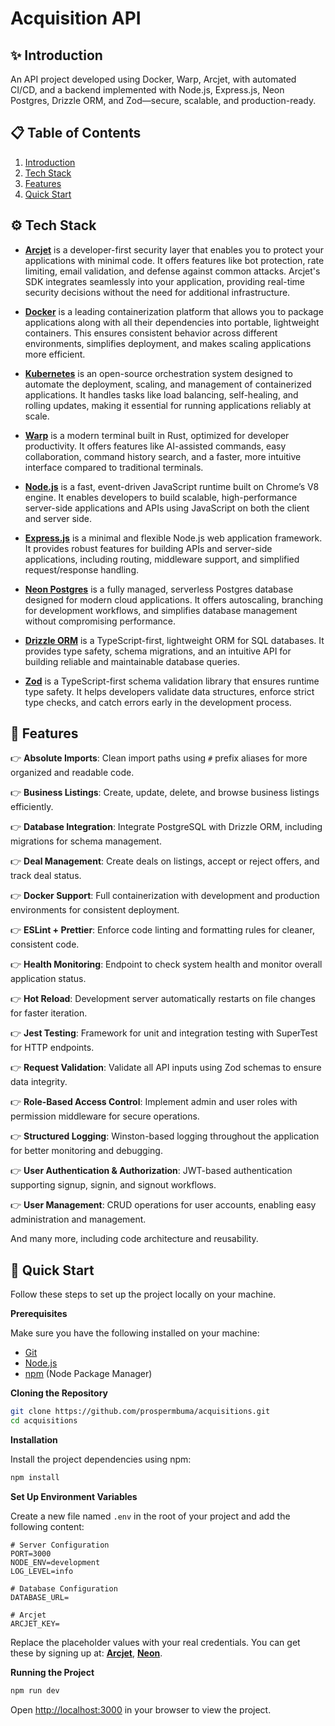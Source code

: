 # Acquisition API 

## <a name="introduction">✨ Introduction</a>
An API project developed using Docker, Warp, Arcjet, with automated CI/CD, and a backend implemented with Node.js, Express.js, Neon Postgres, Drizzle ORM, and Zod—secure, scalable, and production-ready.

## 📋 <a name="table">Table of Contents</a>

1. [Introduction](#introduction)
2. [Tech Stack](#tech-stack)
3. [Features](#features)
4. [Quick Start](#quick-start)

## <a name="tech-stack">⚙️ Tech Stack</a>

- **[Arcjet](https://jsm.dev/dops25-arcjet)** is a developer-first security layer that enables you to protect your applications with minimal code. It offers features like bot protection, rate limiting, email validation, and defense against common attacks. Arcjet's SDK integrates seamlessly into your application, providing real-time security decisions without the need for additional infrastructure.


- **[Docker](https://www.docker.com/)** is a leading containerization platform that allows you to package applications along with all their dependencies into portable, lightweight containers. This ensures consistent behavior across different environments, simplifies deployment, and makes scaling applications more efficient.  

- **[Kubernetes](https://kubernetes.io/)** is an open-source orchestration system designed to automate the deployment, scaling, and management of containerized applications. It handles tasks like load balancing, self-healing, and rolling updates, making it essential for running applications reliably at scale.  

- **[Warp](https://jsm.dev/dops25-warp)** is a modern terminal built in Rust, optimized for developer productivity. It offers features like AI-assisted commands, easy collaboration, command history search, and a faster, more intuitive interface compared to traditional terminals.  

- **[Node.js](https://nodejs.org/)** is a fast, event-driven JavaScript runtime built on Chrome’s V8 engine. It enables developers to build scalable, high-performance server-side applications and APIs using JavaScript on both the client and server side.  

- **[Express.js](https://expressjs.com/)** is a minimal and flexible Node.js web application framework. It provides robust features for building APIs and server-side applications, including routing, middleware support, and simplified request/response handling.  

- **[Neon Postgres](https://jsm.dev/dops25-neon)** is a fully managed, serverless Postgres database designed for modern cloud applications. It offers autoscaling, branching for development workflows, and simplifies database management without compromising performance.  

- **[Drizzle ORM](https://orm.drizzle.team/)** is a TypeScript-first, lightweight ORM for SQL databases. It provides type safety, schema migrations, and an intuitive API for building reliable and maintainable database queries.  

- **[Zod](https://zod.dev/)** is a TypeScript-first schema validation library that ensures runtime type safety. It helps developers validate data structures, enforce strict type checks, and catch errors early in the development process.  

## <a name="features">🔋 Features</a>

👉 **Absolute Imports**: Clean import paths using `#` prefix aliases for more organized and readable code.  

👉 **Business Listings**: Create, update, delete, and browse business listings efficiently.  

👉 **Database Integration**: Integrate PostgreSQL with Drizzle ORM, including migrations for schema management.  

👉 **Deal Management**: Create deals on listings, accept or reject offers, and track deal status.  

👉 **Docker Support**: Full containerization with development and production environments for consistent deployment.  

👉 **ESLint + Prettier**: Enforce code linting and formatting rules for cleaner, consistent code.  

👉 **Health Monitoring**: Endpoint to check system health and monitor overall application status.  

👉 **Hot Reload**: Development server automatically restarts on file changes for faster iteration.  

👉 **Jest Testing**: Framework for unit and integration testing with SuperTest for HTTP endpoints.  

👉 **Request Validation**: Validate all API inputs using Zod schemas to ensure data integrity.  

👉 **Role-Based Access Control**: Implement admin and user roles with permission middleware for secure operations.  

👉 **Structured Logging**: Winston-based logging throughout the application for better monitoring and debugging.  

👉 **User Authentication & Authorization**: JWT-based authentication supporting signup, signin, and signout workflows.  

👉 **User Management**: CRUD operations for user accounts, enabling easy administration and management.


And many more, including code architecture and reusability.

## <a name="quick-start">🤸 Quick Start</a>

Follow these steps to set up the project locally on your machine.

**Prerequisites**

Make sure you have the following installed on your machine:

- [Git](https://git-scm.com/)
- [Node.js](https://nodejs.org/en)
- [npm](https://www.npmjs.com/) (Node Package Manager)

**Cloning the Repository**

```bash
git clone https://github.com/prospermbuma/acquisitions.git
cd acquisitions
```

**Installation**

Install the project dependencies using npm:

```bash
npm install
```

**Set Up Environment Variables**

Create a new file named `.env` in the root of your project and add the following content:

```env
# Server Configuration
PORT=3000
NODE_ENV=development
LOG_LEVEL=info

# Database Configuration
DATABASE_URL=

# Arcjet
ARCJET_KEY=
```

Replace the placeholder values with your real credentials. You can get these by signing up at: [**Arcjet**](https://jsm.dev/dops25-arcjet), [**Neon**](https://jsm.dev/dops25-neon).

**Running the Project**

```bash
npm run dev
```

Open [http://localhost:3000](http://localhost:3000) in your browser to view the project.
